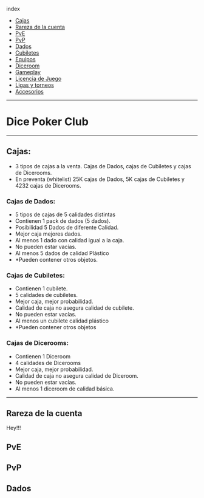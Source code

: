 index

- [Cajas](#cajas)
- [Rareza de la cuenta](#rareza-de-la-cuenta)
- [PvE](#primero)
- [PvP](#primero)
- [Dados](#primero)
- [Cubiletes](#primero)
- [Equipos](#primero)
- [Diceroom](#primero)
- [Gameplay](#primero)
- [Licencia de Juego](#primero)
- [Ligas y torneos](#primero)
- [Accesorios](#primero)

---

# Dice Poker Club

---

## Cajas:

- 3 tipos de cajas a la venta. Cajas de Dados, cajas de Cubiletes y cajas de Dicerooms.
- En preventa (whitelist) 25K cajas de Dados, 5K cajas de Cubiletes y 4232 cajas de Dicerooms.

### Cajas de Dados:

- 5 tipos de cajas de 5 calidades distintas
- Contienen 1 pack de dados (5 dados).
- Posibilidad 5 Dados de diferente Calidad.
- Mejor caja mejores dados.
- Al menos 1 dado con calidad igual a la caja.
- No pueden estar vacías.
- Al menos 5 dados de calidad Plástico
- \*Pueden contener otros objetos.

### Cajas de Cubiletes:

- Contienen 1 cubilete.
- 5 calidades de cubiletes.
- Mejor caja, mejor probabilidad.
- Calidad de caja no asegura calidad de cubilete.
- No pueden estar vacías.
- Al menos un cubilete calidad plástico
- \*Pueden contener otros objetos

### Cajas de Dicerooms:

- Contienen 1 Diceroom
- 4 calidades de Dicerooms
- Mejor caja, mejor probabilidad.
- Calidad de caja no asegura calidad de Diceroom.
- No pueden estar vacías.
- Al menos 1 diceroom de calidad básica.

---

## Rareza de la cuenta

Hey!!!

## PvE

## PvP

## Dados
